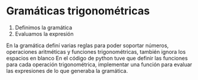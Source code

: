 # Gramáticas trigonométricas
1. Definimos la gramática
2. Evaluamos la expresión

En la gramática definí varias reglas para poder soportar números, operaciones aritméticas y funciones trigonométricas, también ignora los espacios en blanco
En el código de python tuve que definir las funciones para cada operación trigonométrica, implementar una función para evaluar las expresiones de lo que generaba la gramática.
